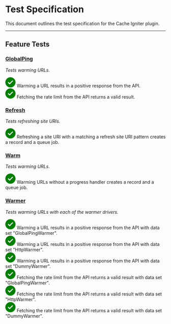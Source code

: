 # Test Specification

This document outlines the test specification for the Cache Igniter plugin.

---

## Feature Tests

### [GlobalPing](pest/Feature/GlobalPingTest.php)

_Tests warming URLs._

![Pass](https://raw.githubusercontent.com/putyourlightson/craft-generate-test-spec/main/icons/pass.svg) Warming a URL results in a positive response from the API.  
![Pass](https://raw.githubusercontent.com/putyourlightson/craft-generate-test-spec/main/icons/pass.svg) Fetching the rate limit from the API returns a valid result.  

### [Refresh](pest/Feature/RefreshTest.php)

_Tests refreshing site URIs._

![Pass](https://raw.githubusercontent.com/putyourlightson/craft-generate-test-spec/main/icons/pass.svg) Refreshing a site URI with a matching a refresh site URI pattern creates a record and a queue job.  

### [Warm](pest/Feature/WarmTest.php)

_Tests warming URLs._

![Pass](https://raw.githubusercontent.com/putyourlightson/craft-generate-test-spec/main/icons/pass.svg) Warming URLs without a progress handler creates a record and a queue job.  

### [Warmer](pest/Feature/WarmerTest.php)

_Tests warming URLs with each of the warmer drivers._

![Pass](https://raw.githubusercontent.com/putyourlightson/craft-generate-test-spec/main/icons/pass.svg) Warming a URL results in a positive response from the API with data set "GlobalPingWarmer".  
![Pass](https://raw.githubusercontent.com/putyourlightson/craft-generate-test-spec/main/icons/pass.svg) Warming a URL results in a positive response from the API with data set "HttpWarmer".  
![Pass](https://raw.githubusercontent.com/putyourlightson/craft-generate-test-spec/main/icons/pass.svg) Warming a URL results in a positive response from the API with data set "DummyWarmer".  
![Pass](https://raw.githubusercontent.com/putyourlightson/craft-generate-test-spec/main/icons/pass.svg) Fetching the rate limit from the API returns a valid result with data set "GlobalPingWarmer".  
![Pass](https://raw.githubusercontent.com/putyourlightson/craft-generate-test-spec/main/icons/pass.svg) Fetching the rate limit from the API returns a valid result with data set "HttpWarmer".  
![Pass](https://raw.githubusercontent.com/putyourlightson/craft-generate-test-spec/main/icons/pass.svg) Fetching the rate limit from the API returns a valid result with data set "DummyWarmer".  
